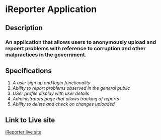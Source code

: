 # iReporter Application

## Description
### An application that allows users to anonymously upload and repoert problems with reference to corruption and other malpractices in the government. 

## Specifications
1. _A user sign up and login functionality_
2. _Ability to report problems observed in the general public_
3. _USer profile display with user details_
4. _Administrators page that allows tracking of reports_
5. _Ability to delete and check on changes uploaded_

## Link to Live site
[iReporter live site]()